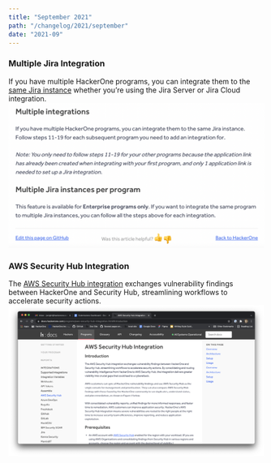 ```yaml
---
title: "September 2021"
path: "/changelog/2021/september"
date: "2021-09"
---
```


### Multiple Jira Integration
If you have multiple HackerOne programs, you can integrate them to the [same Jira instance](/programs/multiple-jira-integrations.html) whether you’re using the Jira Server or Jira Cloud integration.
![Multiple Jira integrations](./images/sept_2021_multi_jira_integration.png)

### AWS Security Hub Integration
The [AWS Security Hub integration](/programs/aws-security-hub-integration.html) exchanges vulnerability findings between HackerOne and Security Hub, streamlining workflows to accelerate security actions. 
![AWS security hub](./images/sept_2021_aws_integration.png)
